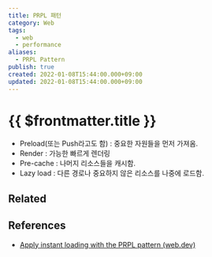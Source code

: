 ```yaml
---
title: PRPL 패턴
category: Web
tags:
  - web
  - performance
aliases:
  - PRPL Pattern
publish: true
created: 2022-01-08T15:44:00.000+09:00
updated: 2022-01-08T15:44:00.000+09:00
---
```


# {{ $frontmatter.title }}

- Preload(또는 Push라고도 함) : 중요한 자원들을 먼저 가져옴.
- Render : 가능한 빠르게 렌더링
- Pre-cache : 나머지 리소스들을 캐시함.
- Lazy load : 다른 경로나 중요하지 않은 리소스를 나중에 로드함.

## Related

## References

- [Apply instant loading with the PRPL pattern (web.dev)](https://web.dev/apply-instant-loading-with-prpl/)
